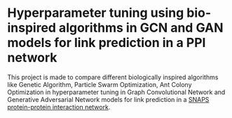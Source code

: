 # Hyperparameter tuning using bio-inspired algorithms in GCN and GAN models for link prediction in a PPI network 

This project is made to compare different biologically inspired algorithms like Genetic Algorithm, Particle Swarm Optimization, Ant Colony Optimization in hyperparameter tuning in Graph Convolutional Network and Generative Adversarial Network models for link prediction in a <a href="https://snap.stanford.edu/biodata/datasets/10000/10000-PP-Pathways.html">SNAPS protein-protein interaction network</a>. 

